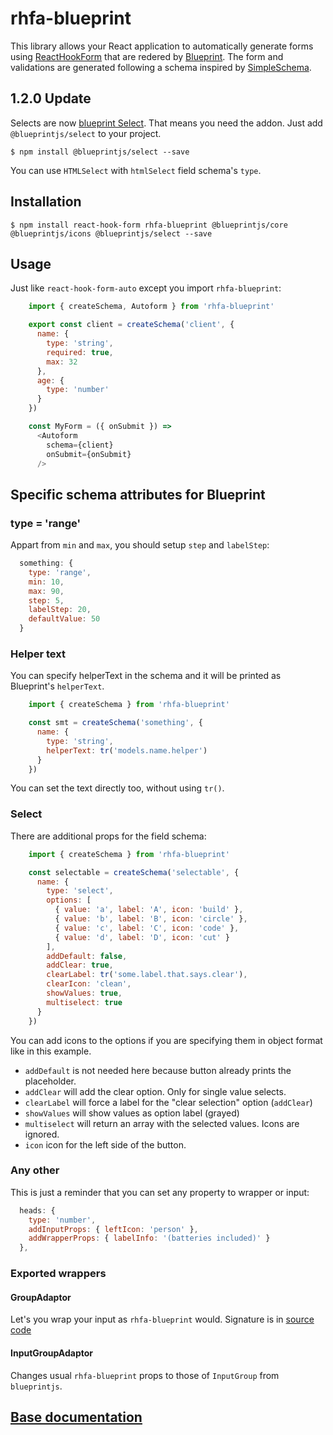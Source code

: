 # rhfa-blueprint

This library allows your React application to automatically generate forms using [ReactHookForm](https://react-hook-form.com/) that are redered by [Blueprint](https://blueprintjs.com/). The form and validations are generated following a schema inspired by [SimpleSchema](https://github.com/aldeed/simple-schema-js).

## 1.2.0 Update

Selects are now [blueprint Select](https://blueprintjs.com/docs/#select). That means you need the addon. Just add `@blueprintjs/select` to your project.

    $ npm install @blueprintjs/select --save

You can use `HTMLSelect` with `htmlSelect` field schema's `type`.

## Installation

    $ npm install react-hook-form rhfa-blueprint @blueprintjs/core @blueprintjs/icons @blueprintjs/select --save

## Usage

Just like `react-hook-form-auto` except you import `rhfa-blueprint`:

```javascript
    import { createSchema, Autoform } from 'rhfa-blueprint'

    export const client = createSchema('client', {
      name: {
        type: 'string',
        required: true,
        max: 32
      },
      age: {
        type: 'number'
      }
    })

    const MyForm = ({ onSubmit }) =>
      <Autoform
        schema={client}
        onSubmit={onSubmit}
      />
```

## Specific schema attributes for Blueprint

### type = 'range'

Appart from `min` and `max`, you should setup `step` and `labelStep`:

```javascript
  something: {
    type: 'range',
    min: 10,
    max: 90,
    step: 5,
    labelStep: 20,
    defaultValue: 50
  }
```

### Helper text

You can specify helperText in the schema and it will be printed as Blueprint's `helperText`.

```javascript
    import { createSchema } from 'rhfa-blueprint'

    const smt = createSchema('something', {
      name: {
        type: 'string',
        helperText: tr('models.name.helper')
      }
    })
```

You can set the text directly too, without using `tr()`.

### Select

There are additional props for the field schema:

```javascript
    import { createSchema } from 'rhfa-blueprint'

    const selectable = createSchema('selectable', {
      name: {
        type: 'select',
        options: [
          { value: 'a', label: 'A', icon: 'build' },
          { value: 'b', label: 'B', icon: 'circle' },
          { value: 'c', label: 'C', icon: 'code' },
          { value: 'd', label: 'D', icon: 'cut' }
        ],
        addDefault: false,
        addClear: true,
        clearLabel: tr('some.label.that.says.clear'),
        clearIcon: 'clean',
        showValues: true,
        multiselect: true
      }
    })
```

You can add icons to the options if you are specifying them in object format like in this example.

* `addDefault` is not needed here because button already prints the placeholder.
* `addClear` will add the clear option. Only for single value selects.
* `clearLabel` will force a label for the "clear selection" option (`addClear`)
* `showValues` will show values as option label (grayed)
* `multiselect` will return an array with the selected values. Icons are ignored.
* `icon` icon for the left side of the button.

### Any other

This is just a reminder that you can set any property to wrapper or input:

```javascript
  heads: {
    type: 'number',
    addInputProps: { leftIcon: 'person' },
    addWrapperProps: { labelInfo: '(batteries included)' }
  },
```

### Exported wrappers

#### GroupAdaptor

Let's you wrap your input as `rhfa-blueprint` would. Signature is in [source code](src/components/GroupAdaptor.jsx)

#### InputGroupAdaptor

Changes usual `rhfa-blueprint` props to those of `InputGroup` from `blueprintjs`.

## [Base documentation](https://github.com/dgonz64/react-hook-form-auto)
